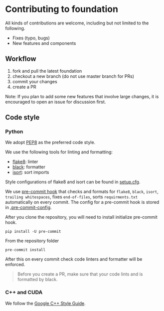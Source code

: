# Contributing to foundation

All kinds of contributions are welcome, including but not limited to the following.

- Fixes (typo, bugs)
- New features and components

## Workflow

1. fork and pull the latest foundation
1. checkout a new branch (do not use master branch for PRs)
1. commit your changes
1. create a PR

Note: If you plan to add some new features that involve large changes, it is encouraged to open an issue for discussion first.

## Code style

### Python

We adopt [PEP8](https://www.python.org/dev/peps/pep-0008/) as the preferred code style.

We use the following tools for linting and formatting:

- [flake8](http://flake8.pycqa.org/en/latest/): linter
- [black](https://github.com/psf/black.git): formatter
- [isort](https://github.com/timothycrosley/isort): sort imports

Style configurations of flake8 and isort can be found in [setup.cfg](./setup.cfg).

We use [pre-commit hook](https://pre-commit.com/) that checks and formats for `flake8`, `black`, `isort`, `trailing whitespaces`,
fixes `end-of-files`, sorts `requirments.txt` automatically on every commit.
The config for a pre-commit hook is stored in [.pre-commit-config](./.pre-commit-config.yaml).

After you clone the repository, you will need to install initialize pre-commit hook.

```
pip install -U pre-commit
```

From the repository folder

```
pre-commit install
```

After this on every commit check code linters and formatter will be enforced.

> Before you create a PR, make sure that your code lints and is formatted by black.

### C++ and CUDA

We follow the [Google C++ Style Guide](https://google.github.io/styleguide/cppguide.html).
